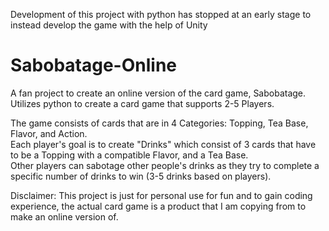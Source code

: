 Development of this project with python has stopped at an early stage to instead develop the game with the help of Unity

# Sabobatage-Online
A fan project to create an online version of the card game, Sabobatage.  
Utilizes python to create a card game that supports 2-5 Players.

The game consists of cards that are in 4 Categories: Topping, Tea Base, Flavor, and Action.  
Each player's goal is to create "Drinks" which consist of 3 cards that have to be a Topping with a compatible Flavor, and a Tea Base.  
Other players can sabotage other people's drinks as they try to complete a specific number of drinks to win (3-5 drinks based on players).

Disclaimer: This project is just for personal use for fun and to gain coding experience, the actual card game is a product that I am copying from to make an online version of.
